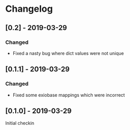 # Changelog

## [0.2] - 2019-03-29

### Changed

- Fixed a nasty bug where dict values were not unique

## [0.1.1] - 2019-03-29

### Changed

- Fixed some exiobase mappings which were incorrect

## [0.1.0] - 2019-03-29

Initial checkin
